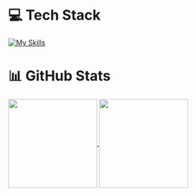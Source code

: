 # 💻 Tech Stack
[![My Skills](https://skillicons.dev/icons?i=py,selenium,sklearn,tensorflow)](https://skillicons.dev)

# 📊 GitHub Stats

<a href="https://github.com/anuraghazra/github-readme-stats">
  <img height=180 align="center" src="https://github-readme-stats.vercel.app/api?username=bysedd&show_icons=true&theme=dark&hide_border=true&hide_rank=true&include_all_commits=true" />
</a>
<a href="https://github.com/anuraghazra/convoychat">
  <img height=180 align="center" src="https://github-readme-stats.vercel.app/api/top-langs/?username=bysedd&theme=dark&size_weight=0.5&count_weight=0.1&hide_border=true&layout=compact" />
</a>

<!-- footer -->
<!-- [![](https://visitcount.itsvg.in/api?id=bysedd&label=Profile%20Views&color=12&icon=5&pretty=true)](https://visitcount.itsvg.in) -->

<!-- Proudly created with GPRM ( https://gprm.itsvg.in ) -->
